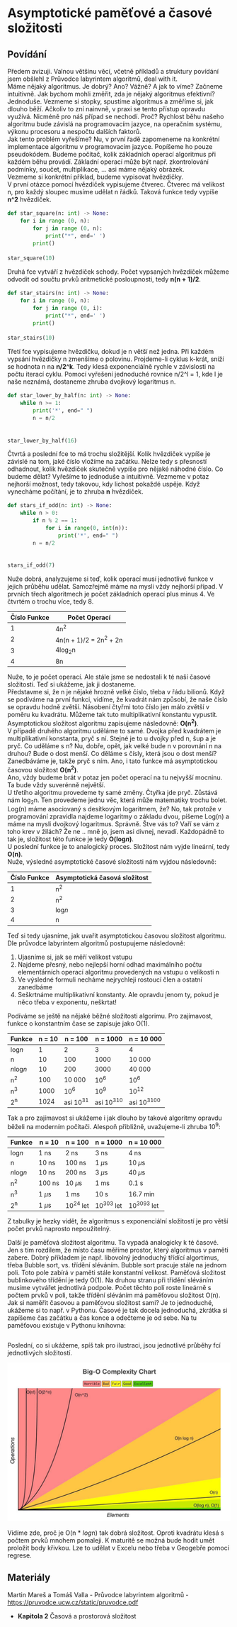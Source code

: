 # Asymptotické paměťové a časové složitosti

## Povídání

Předem avizuji. Valnou většinu věcí, včetně příkladů a struktury povídání jsem obšlehl z Průvodce labyrintem algoritmů, deal with it.  
Máme nějaký algoritmus. Je dobrý? Ano? Vážně? A jak to víme? Začneme intuitivně. Jak bychom mohli změřit, zda je nějaký algoritmus efektivní? Jednoduše. Vezmeme si stopky, spustíme algoritmus a změříme si, jak dlouho běží. Ačkoliv to zní nainvně, v praxi se tento přístup opravdu využívá. Nicméně pro náš případ se nechodí. Proč? Rychlost běhu našeho algoritmu bude závislá na programovacím jazyce, na operačním systému, výkonu procesoru a nespočtu dalších faktorů.  
Jak tento problém vyřešíme? Nu, v první řadě zapomeneme na konkrétní implementace algoritmu v programovacím jazyce. Popíšeme ho pouze pseudokódem. Budeme počítač, kolik základních operací algoritmus při každém běhu provádí. Základní operací může být např. zkontrolování podmínky, součet, multiplikace, ... asi máme nějaký obrázek.  
Vezmeme si konkrétní příklad, budeme vypisovat hvězdičky.  
V první otázce pomocí hvězdiček vypisujeme čtverec. Čtverec má velikost n, pro každý sloupec musíme udělat n řádků. Taková funkce tedy vypíše **n^2** hvězdiček.              

```Python
def star_square(n: int) -> None:
    for i in range (0, n):
        for j in range (0, n):
            print("*", end=' ')
        print()

star_square(10)
```

Druhá fce vytváří z hvězdiček schody. Počet vypsaných hvězdiček můžeme odvodit od součtu prvků aritmetické posloupnosti, tedy **n(n + 1)/2**.       

```Python
def star_stairs(n: int) -> None:
    for i in range (0, n):
        for j in range (0, i): 
            print("*", end=' ')
        print()

star_stairs(10)
```

Třetí fce vypisujeme hvězdičku, dokud je n větší než jedna. Při každém vypsání hvězdičky n zmenšíme o polovinu. Projdeme-li cyklus k-krát, sníží se hodnota n na **n/2^k**. Tedy klesá exponenciálně rychle v závislosti na počtu iterací cyklu. Pomocí vyřešení jednoduché rovnice n/2^l = 1, kde l je naše neznámá, dostaneme zhruba dvojkový logaritmus n.               

```Python
def star_lower_by_half(n: int) -> None:
    while n >= 1:
        print('*', end=" ")
        n = n/2


star_lower_by_half(16)
```

Čtvrtá a poslední fce to má trochu složitější. Kolik hvězdiček vypíše je závislé na tom, jaké číslo vložíme na začátku. Nelze tedy s přesností odhadnout, kolik hvězdiček skutečně vypíše pro nějaké náhodné číslo. Co budeme dělat? Vyřešíme to jednoduše a intuitivně. Vezmeme v potaz nejhorší možnost, tedy takovou, kdy lichost pokaždé uspěje. Když vynecháme počítání, je to zhruba **n** hvězdiček.                 

```Python
def stars_if_odd(n: int) -> None:
    while n > 0:
        if n % 2 == 1:
            for i in range(0, int(n)):
                print('*', end=" ")
        n = n/2


stars_if_odd(7)
```

Nuže dobrá, analyzujeme si teď, kolik operací musí jednotlivé funkce v jejich průběhu udělat. Samozřejmě máme na mysli vždy nejhorší případ. V prvních třech algoritmech je počet základních operací plus minus 4. Ve čtvrtém o trochu více, tedy 8.

| Číslo Funkce | Počet Operací                     |
| ------------ | --------------------------------- |
| 1            | 4n<sup>2</sup>                    |
| 2            | 4n(n + 1)/2 = 2n<sup>2</sup> + 2n |
| 3            | 4log<sub>2</sub>n                 |
| 4            | 8n                                |

Nuže, to je počet operací. Ale stále jsme se nedostali k té naší časové složitosti. Teď si ukážeme, jak ji dostaneme.  
Představme si, že n je nějaké hrozně velké číslo, třeba v řádu bilionů. Když se podíváme na první funkci, vidíme, že kvadrát nám způsobí, že naše číslo se opravdu hodně zvětší. Násobení čtyřmi toto číslo jen málo zvětší v poměru ku kvadrátu. Můžeme tak tuto multiplikativní konstantu vypustit.  
Asymptotickou složitost algoritmu zapisujeme následovně: **O(n<sup>2</sup>)**.  
V případě druhého algoritmu uděláme to samé. Dvojka před kvadrátem je multiplikativní konstanta, pryč s ní. Stejné je to u dvojky před n, šup a je pryč. Co uděláme s n? Nu, dobře, opět, jak velké bude n v porovnání n na druhou? Bude o dost menší. Co děláme s čísly, která jsou o dost menší? Zanedbáváme je, takže pryč s ním. Ano, i tato funkce má asymptotickou časovou složitost **O(n<sup>2</sup>)**.  
Ano, vždy budeme brát v potaz jen počet operací na tu nejvyšší mocninu. Ta bude vždy suverénně největší.  
U třetího algoritmu provedeme ty samé změny. Čtyřka jde pryč. Zůstává nám log<sub>2</sub>n. Ten provedeme jednu věc, která může matematiky trochu bolet. Log(n) máme asociovaný s desítkovým logaritmem, že? No, tak protože v programování zpravidla najdeme logaritmy o základu dvou, píšeme Log(n) a máme na mysli dvojkový logaritmus. Správně. Štve vás to? Vaří se vám z toho krev v žilách? Že ne .. mně jo, jsem asi divnej, nevadí. Každopádně to tak je, složitost této funkce je tedy **O(log*n*)**.  
U poslední funkce je to analogický proces. Složitost nám vyjde lineární, tedy **O(n)**.  
Nuže, výsledné asymptotické časové složitosti nám vyjdou následovně:

| Číslo Funkce | Asymptotická časová složitost |
| ------------ | ----------------------------- |
| 1            | n<sup>2</sup>                 |
| 2            | n<sup>2</sup>                 |
| 3            | log*n*                        |
| 4            | n                             |

Teď si tedy ujasníme, jak uvařit asymptotickou časovou složitost algoritmu. Dle průvodce labyrintem algoritmů postupujeme následovně:

1. Ujasníme si, jak se měří velikost vstupu
2. Najdeme přesný, nebo nejlepší horní odhad maximálního počtu elementárních operací algoritmu provedených na vstupu o velikosti n
3. Ve výsledné formuli necháme nejrychleji rostoucí člen a ostatní zanedbáme
4. Seškrtnáme multiplikativní konstanty. Ale opravdu jenom ty, pokud je něco třeba v exponentu, neškrtat!

Podíváme se ještě na nějaké běžné složitosti algorimu. Pro zajímavost, funkce o konstantním čase se zapisuje jako O(1).

| Funkce        | n = 10 | n = 100             | n = 1000             | n = 10 000            |
| ------------- | ------ | ------------------- | -------------------- | --------------------- |
| log*n*        | 1      | 2                   | 3                    | 4                     |
| n             | 10     | 100                 | 1000                 | 10 000                |
| *n*log*n*     | 10     | 200                 | 3000                 | 40 000                |
| n<sup>2</sup> | 100    | 10 000              | 10<sup>6</sup>       | 10<sup>6</sup>        |
| n<sup>3</sup> | 1000   | 10<sup>6</sup>      | 10<sup>9</sup>       | 10<sup>12</sup>       |
| 2<sup>n</sup> | 1024   | asi 10<sup>31</sup> | asi 10<sup>310</sup> | asi 10<sup>3100</sup> |

Tak a pro zajímavost si ukážeme i jak dlouho by takové algoritmy opravdu běželi na moderním počítači. Alespoň přibližně, uvažujeme-li zhruba 10<sup>9</sup>:

| Funkce        | n = 10   | n = 100             | n = 1000             | n = 10 000            |
| ------------- | -------- | ------------------- | -------------------- | --------------------- |
| log*n*        | 1 ns     | 2 ns                | 3 ns                 | 4 ns                  |
| n             | 10 ns    | 100 ns              | 1 $\mu$s             | 10 $\mu$s             |
| *n*log*n*     | 10 ns    | 200 ns              | 3 $\mu$s             | 40 $\mu$s             |
| n<sup>2</sup> | 100 ns   | 10 $\mu$s           | 1 ms                 | 0.1 s                 |
| n<sup>3</sup> | 1 $\mu$s | 1 ms                | 10 s                 | 16.7 min              |
| 2<sup>n</sup> | 1 $\mu$s | 10<sup>24</sup> let | 10<sup>303</sup> let | 10<sup>3093</sup> let |

Z tabulky je hezky vidět, že algoritmus s exponenciální složitostí je pro větší počet prvků naprosto nepoužitelný.          

Další je paměťová složitost algoritmu. Ta vypadá analogicky k té časové. Jen s tím rozdílem, že místo času měříme prostor, který algoritmus v paměti zabere. Dobrý příkladem je např. libovolný jednoduchý třídící algortimus, třeba Bubble sort, vs. třídění sléváním. Bubble sort pracuje stále na jednom poli. Toto pole zabírá v paměti stále konstantní velikost. Paměťová složitost bublinkového třídění je tedy O(1). Na druhou stranu při třídění sléváním musíme vytvářet jednotlivá podpole. Počet těchto polí roste lineárně s počtem prvků v poli, takže třídění sléváním má paměťovou složitost O(n).                  
Jak si naměřit časovou a paměťovou složitost sami? Je to jednoduché, ukážeme si to např. v Pythonu. Časové je tak docela jednoduchá, zkrátka si zapíšeme čas začátku a čas konce a odečteme je od sebe. Na tu paměťovou existuje v Pythonu knihovna:

```Python

```

Poslední, co si ukážeme, spíš tak pro ilustraci, jsou jednotlivé průběhy fcí jednotlivých složitostí.       

![Asymptotic Functions](asymptotic_fce.jpg)                 

Vidíme zde, proč je O(n * *log*n) tak dobrá složitost. Oproti kvadrátu klesá s počtem prvků mnohem pomaleji. K maturitě se možná bude hodit umět proložit body křivkou. Lze to udělat v Excelu nebo třeba v Geogebře pomocí regrese.

## Materiály

Martin Mareš a Tomáš Valla - Průvodce labyrintem algoritmů - https://pruvodce.ucw.cz/static/pruvodce.pdf

- **Kapitola 2** Časová a prostorová složitost
